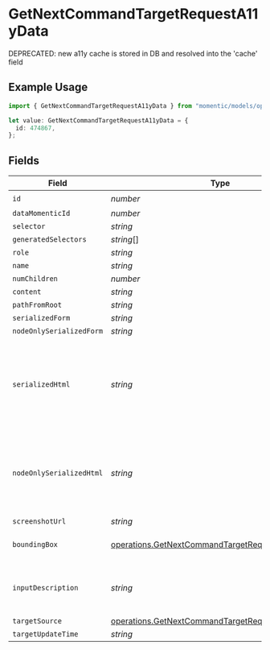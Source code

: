 # GetNextCommandTargetRequestA11yData

DEPRECATED: new a11y cache is stored in DB and resolved into the 'cache' field

## Example Usage

```typescript
import { GetNextCommandTargetRequestA11yData } from "momentic/models/operations";

let value: GetNextCommandTargetRequestA11yData = {
  id: 474867,
};
```

## Fields

| Field                                                                                                                    | Type                                                                                                                     | Required                                                                                                                 | Description                                                                                                              |
| ------------------------------------------------------------------------------------------------------------------------ | ------------------------------------------------------------------------------------------------------------------------ | ------------------------------------------------------------------------------------------------------------------------ | ------------------------------------------------------------------------------------------------------------------------ |
| `id`                                                                                                                     | *number*                                                                                                                 | :heavy_check_mark:                                                                                                       | N/A                                                                                                                      |
| `dataMomenticId`                                                                                                         | *number*                                                                                                                 | :heavy_minus_sign:                                                                                                       | N/A                                                                                                                      |
| `selector`                                                                                                               | *string*                                                                                                                 | :heavy_minus_sign:                                                                                                       | N/A                                                                                                                      |
| `generatedSelectors`                                                                                                     | *string*[]                                                                                                               | :heavy_minus_sign:                                                                                                       | N/A                                                                                                                      |
| `role`                                                                                                                   | *string*                                                                                                                 | :heavy_minus_sign:                                                                                                       | N/A                                                                                                                      |
| `name`                                                                                                                   | *string*                                                                                                                 | :heavy_minus_sign:                                                                                                       | N/A                                                                                                                      |
| `numChildren`                                                                                                            | *number*                                                                                                                 | :heavy_minus_sign:                                                                                                       | N/A                                                                                                                      |
| `content`                                                                                                                | *string*                                                                                                                 | :heavy_minus_sign:                                                                                                       | N/A                                                                                                                      |
| `pathFromRoot`                                                                                                           | *string*                                                                                                                 | :heavy_minus_sign:                                                                                                       | N/A                                                                                                                      |
| `serializedForm`                                                                                                         | *string*                                                                                                                 | :heavy_minus_sign:                                                                                                       | N/A                                                                                                                      |
| `nodeOnlySerializedForm`                                                                                                 | *string*                                                                                                                 | :heavy_minus_sign:                                                                                                       | N/A                                                                                                                      |
| `serializedHtml`                                                                                                         | *string*                                                                                                                 | :heavy_minus_sign:                                                                                                       | pruned html including 1 neighbor and 1 layer of children. value for text inputs pruned.                                  |
| `nodeOnlySerializedHtml`                                                                                                 | *string*                                                                                                                 | :heavy_minus_sign:                                                                                                       | outerHtml of the element without any children. value for text inputs pruned.                                             |
| `screenshotUrl`                                                                                                          | *string*                                                                                                                 | :heavy_minus_sign:                                                                                                       | N/A                                                                                                                      |
| `boundingBox`                                                                                                            | [operations.GetNextCommandTargetRequestBoundingBox](../../models/operations/getnextcommandtargetrequestboundingbox.md)   | :heavy_minus_sign:                                                                                                       | css pixel bounding box                                                                                                   |
| `inputDescription`                                                                                                       | *string*                                                                                                                 | :heavy_minus_sign:                                                                                                       | the description that generated this cache                                                                                |
| `targetSource`                                                                                                           | [operations.GetNextCommandTargetRequestTargetSource](../../models/operations/getnextcommandtargetrequesttargetsource.md) | :heavy_minus_sign:                                                                                                       | N/A                                                                                                                      |
| `targetUpdateTime`                                                                                                       | *string*                                                                                                                 | :heavy_minus_sign:                                                                                                       | N/A                                                                                                                      |